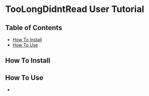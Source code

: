 # TooLongDidntRead User Tutorial

## Table of Contents
- [How To Install](#how-to-install)
- [How To Use](#how-to-use)

## How To Install

## How To Use
-
